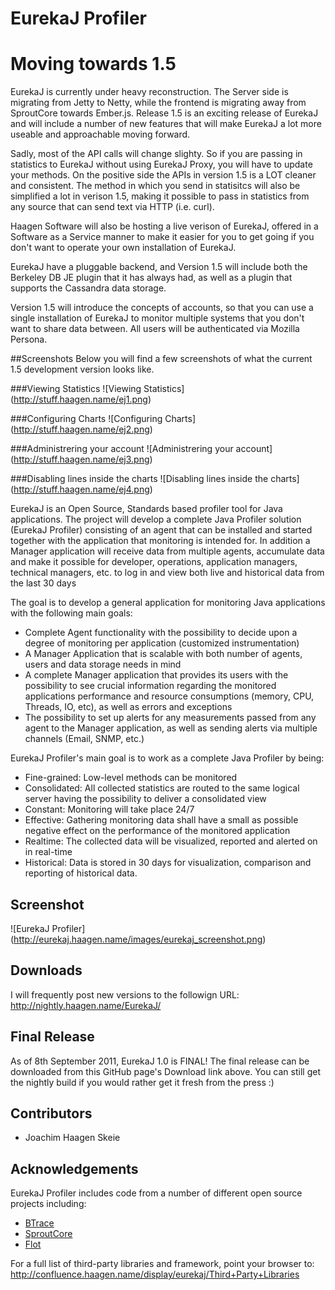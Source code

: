 EurekaJ Profiler
======================================

# Moving towards 1.5
EurekaJ is currently under heavy reconstruction. The Server side is migrating from Jetty to Netty, while the frontend 
is migrating away from SproutCore towards Ember.js. Release 1.5 is an exciting release of EurekaJ and will include a number
of new features that will make EurekaJ a lot more useable and approachable moving forward. 

Sadly, most of the API calls will change slighty. So if you are passing in statistics to EurekaJ without using EurekaJ Proxy,
you will have to update your methods. On the positive side the APIs in version 1.5 is a LOT cleaner and consistent. The
method in which you send in statisitcs will also be simplified a lot in verison 1.5, making it possible to pass in 
statistics from any source that can send text via HTTP (i.e. curl). 

Haagen Software will also be hosting a live verison of EurekaJ, offered in a Software as a Service manner to make it easier 
for you to get going if you don't want to operate your own installation of EurekaJ. 

EurekaJ have a pluggable backend, and Version 1.5 will include both the Berkeley DB JE plugin that it has always had, 
as well as a plugin that supports the Cassandra data storage. 

Version 1.5 will introduce the concepts of accounts, so that you can use a single installation of EurekaJ to monitor 
multiple systems that you don't want to share data between. All users will be authenticated via Mozilla Persona. 

##Screenshots
Below you will find a few screenshots of what the current 1.5 development version looks like.

###Viewing Statistics
![Viewing Statistics] (http://stuff.haagen.name/ej1.png)

###Configuring Charts
![Configuring Charts] (http://stuff.haagen.name/ej2.png)

###Administrering your account
![Administrering your account] (http://stuff.haagen.name/ej3.png)

###Disabling lines inside the charts
![Disabling lines inside the charts] (http://stuff.haagen.name/ej4.png)

EurekaJ is an Open Source, Standards based profiler tool for Java applications. 
The project will develop a complete Java Profiler solution (EurekaJ Profiler) consisting 
of an agent that can be installed and started together with the application that monitoring 
is intended for. In addition a Manager application will receive data from multiple agents, 
accumulate data and make it possible for developer, operations, application managers, 
technical managers, etc. to log in and view both live and historical data from the last 30 days

The goal is to develop a general application for monitoring Java applications with the following main goals:

* Complete Agent functionality with the possibility to decide upon a degree of monitoring per application (customized instrumentation)
* A Manager Application that is scalable with both number of agents, users and data storage needs in mind
* A complete Manager application that provides its users with the possibility to see crucial information regarding the monitored applications performance and resource consumptions (memory, CPU, Threads, IO, etc), as well as errors and exceptions
* The possibility to set up alerts for any measurements passed from any agent to the Manager application, as well as sending alerts via multiple channels (Email, SNMP, etc.)

EurekaJ Profiler's main goal is to work as a complete Java Profiler by being:

* Fine-grained: Low-level methods can be monitored
* Consolidated: All collected statistics are routed to the same logical server having the possibility to deliver a consolidated view
* Constant: Monitoring will take place 24/7
* Effective: Gathering monitoring data shall have a small as possible negative effect on the performance of the monitored application
* Realtime: The collected data will be visualized, reported and alerted on in real-time
* Historical: Data is stored in 30 days for visualization, comparison and reporting of historical data.

## Screenshot
![EurekaJ Profiler] (http://eurekaj.haagen.name/images/eurekaj_screenshot.png)

## Downloads
I will frequently post new versions to the followign URL: http://nightly.haagen.name/EurekaJ/

## Final Release

As of 8th September 2011, EurekaJ 1.0 is FINAL! The final release can be downloaded from this GitHub page's Download link above. You can still get the nightly build if you would rather get it fresh from the press :) 

## Contributors

* Joachim Haagen Skeie

## Acknowledgements

EurekaJ Profiler includes code from a number of different open source projects
including:

* [BTrace](http://kenai.com/projects/btrace)
* [SproutCore](http://www.sproutcore.com/)
* [Flot](http://code.google.com/p/flot/)

For a full list of third-party libraries and framework, point your browser to: http://confluence.haagen.name/display/eurekaj/Third+Party+Libraries
